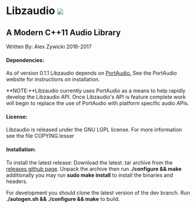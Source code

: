 # Libzaudio [![](https://travis-ci.org/zyvitski/libzaudio.svg?branch=master)](https://travis-ci.org/zyvitski/libzaudio)

## A Modern C++11 Audio Library

Written By: Alex Zywicki 2016-2017

#### Dependencies:

As of version 0.1.1 Libzaudio depends on [PortAudio.](http://www.portaudio.com/) See the PortAudio website for instructions on installation.

**NOTE:**Libzaudio currently uses PortAudio as a means to help rapidly develop the Libzaudio API. Once Libzaudio's API is feature complete work will begin to replace the use of PortAudio with platform specific audio APIs.

#### License:

Libzaudio is released under the GNU LGPL license. For more information see the file COPYING.lesser  

#### Installation:

To install the latest release: Download the latest .tar archive from the [releases github page](https://github.com/zyvitski/libzaudio/releases). Unpack the archive then run **./configure && make** additionally you may run **sudo make install** to install the binaries and headers.

For development you should clone the latest version of the dev branch. Run **./autogen.sh && ./configure && make** to build.
